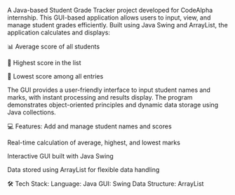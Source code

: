 A Java-based Student Grade Tracker project developed for CodeAlpha internship. This GUI-based application allows users to input, view, and manage student grades efficiently. Built using Java Swing and ArrayList, the application calculates and displays:

📊 Average score of all students

🥇 Highest score in the list

🥈 Lowest score among all entries

The GUI provides a user-friendly interface to input student names and marks, with instant processing and results display. The program demonstrates object-oriented principles and dynamic data storage using Java collections.

💻 Features:
Add and manage student names and scores

Real-time calculation of average, highest, and lowest marks

Interactive GUI built with Java Swing

Data stored using ArrayList for flexible data handling

🛠 Tech Stack:
Language: Java
GUI: Swing
Data Structure: ArrayList
